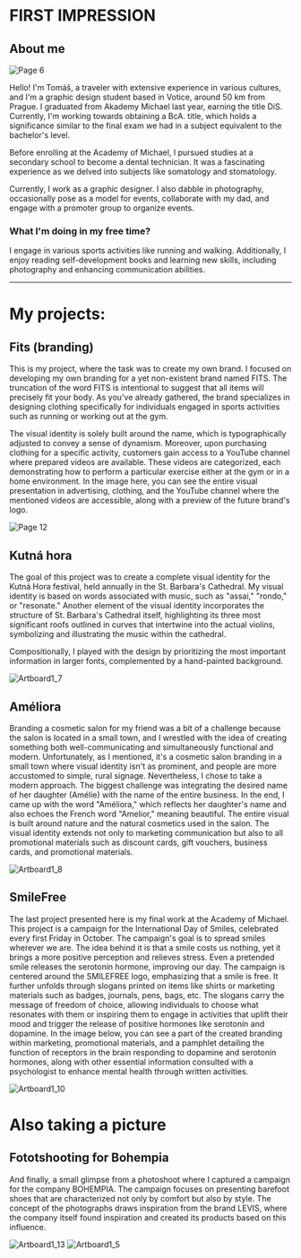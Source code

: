 # FIRST IMPRESSION

## About me
![Page 6](https://github.com/tomaspetera/english-for-designers/blob/113e8c7d078ee4a809b6dfeea28a4cc55f506fed/02-first-impression/img/Screenshot_2023-11-15-10-34-58-712_com.google.android.apps.photos.jpg)

Hello! I'm Tomáš, a traveler with extensive experience in various cultures, and I'm a graphic design student based in Votice, around 50 km from Prague. I graduated from Akademy Michael last year, earning the title DiS. Currently, I'm working towards obtaining a BcA. title, which holds a significance similar to the final exam we had in a subject equivalent to the bachelor's level.

Before enrolling at the Academy of Michael, I pursued studies at a secondary school to become a dental technician. It was a fascinating experience as we delved into subjects like somatology and stomatology.

Currently, I work as a graphic designer. I also dabble in photography, occasionally pose as a model for events, collaborate with my dad, and engage with a promoter group to organize events.

### What I'm doing in my free time?

I engage in various sports activities like running and walking. Additionally, I enjoy reading self-development books and learning new skills, including photography and enhancing communication abilities.


---
# My projects: 

## Fits (branding)
This is my project, where the task was to create my own brand. I focused on developing my own branding for a yet non-existent brand named FITS. The truncation of the word FITS is intentional to suggest that all items will precisely fit your body. As you've already gathered, the brand specializes in designing clothing specifically for individuals engaged in sports activities such as running or working out at the gym.

The visual identity is solely built around the name, which is typographically adjusted to convey a sense of dynamism. Moreover, upon purchasing clothing for a specific activity, customers gain access to a YouTube channel where prepared videos are available. These videos are categorized, each demonstrating how to perform a particular exercise either at the gym or in a home environment. In the image here, you can see the entire visual presentation in advertising, clothing, and the YouTube channel where the mentioned videos are accessible, along with a preview of the future brand's logo.

![Page 12](https://github.com/tomaspetera/english-for-designers/blob/9ffc98445c7493bb3499ce58baa0370aecd08bbb/02-first-impression/img/fits.jpg)

## Kutná hora

The goal of this project was to create a complete visual identity for the Kutná Hora festival, held annually in the St. Barbara's Cathedral. My visual identity is based on words associated with music, such as "assai," "rondo," or "resonate." Another element of the visual identity incorporates the structure of St. Barbara's Cathedral itself, highlighting its three most significant roofs outlined in curves that intertwine into the actual violins, symbolizing and illustrating the music within the cathedral.

Compositionally, I played with the design by prioritizing the most important information in larger fonts, complemented by a hand-painted background.

![Artboard1_7](https://github.com/tomaspetera/english-for-designers/blob/50c6aba0bd41b431c94374faa5efa02f557b09a5/02-first-impression/img/kutnahora.jpg)

## Améliora

Branding a cosmetic salon for my friend was a bit of a challenge because the salon is located in a small town, and I wrestled with the idea of creating something both well-communicating and simultaneously functional and modern. Unfortunately, as I mentioned, it's a cosmetic salon branding in a small town where visual identity isn't as prominent, and people are more accustomed to simple, rural signage. Nevertheless, I chose to take a modern approach. The biggest challenge was integrating the desired name of her daughter (Amélie) with the name of the entire business. In the end, I came up with the word "Améliora," which reflects her daughter's name and also echoes the French word "Amelior," meaning beautiful. The entire visual is built around nature and the natural cosmetics used in the salon. The visual identity extends not only to marketing communication but also to all promotional materials such as discount cards, gift vouchers, business cards, and promotional materials.

![Artboard1_8](https://github.com/tomaspetera/english-for-designers/blob/e9110f0e78cda67048dd1478c730543d8bdbf84f/02-first-impression/img/ameliora.jpg)

## SmileFree

The last project presented here is my final work at the Academy of Michael. This project is a campaign for the International Day of Smiles, celebrated every first Friday in October. The campaign's goal is to spread smiles wherever we are. The idea behind it is that a smile costs us nothing, yet it brings a more positive perception and relieves stress. Even a pretended smile releases the serotonin hormone, improving our day. The campaign is centered around the SMILEFREE logo, emphasizing that a smile is free. It further unfolds through slogans printed on items like shirts or marketing materials such as badges, journals, pens, bags, etc. The slogans carry the message of freedom of choice, allowing individuals to choose what resonates with them or inspiring them to engage in activities that uplift their mood and trigger the release of positive hormones like serotonin and dopamine. In the image below, you can see a part of the created branding within marketing, promotional materials, and a pamphlet detailing the function of receptors in the brain responding to dopamine and serotonin hormones, along with other essential information consulted with a psychologist to enhance mental health through written activities.

![Artboard1_10](https://github.com/tomaspetera/english-for-designers/blob/10dc7cfdc9fb618e5c3834de0e007af06ac70b04/02-first-impression/img/smilefree.jpg)

# Also taking a picture

## Fototshooting for Bohempia

And finally, a small glimpse from a photoshoot where I captured a campaign for the company BOHEMPIA. The campaign focuses on presenting barefoot shoes that are characterized not only by comfort but also by style. The concept of the photographs draws inspiration from the brand LEVIS, where the company itself found inspiration and created its products based on this influence.

![Artboard1_13](https://github.com/tomaspetera/english-for-designers/blob/bc92d82c7f5148071a66f2e0e6d72f38878a1c9f/02-first-impression/img/foto.jpg)
![Artboard1_5](https://github.com/tomaspetera/english-for-designers/blob/af9773cac89f0b524e844eb0de84efa9020aeb1b/02-first-impression/img/foto2.jpg)
